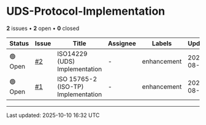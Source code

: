 # UDS-Protocol-Implementation

**2** issues • **2** open • **0** closed

<table class="github-issue-table">
<thead>
<tr>
<th>Status</th>
<th>Issue</th>
<th>Title</th>
<th>Assignee</th>
<th>Labels</th>
<th>Updated</th>
</tr>
</thead>
<tbody>
<tr><td>🟢 Open</td><td><a href='./issue-2-ISO14229-UDS-Implementation.md'>#2</a></td><td>ISO14229 (UDS) Implementation</td><td>-</td><td>enhancement</td><td>2025-08-01</td></tr>
<tr><td>🟢 Open</td><td><a href='./issue-1-ISO-15765-2--ISO-TP-Implementation.md'>#1</a></td><td>ISO 15765-2  (ISO-TP) Implementation</td><td>-</td><td>enhancement</td><td>2025-08-01</td></tr>
</tbody>
</table>

---

Last updated: 2025-10-10 16:32 UTC